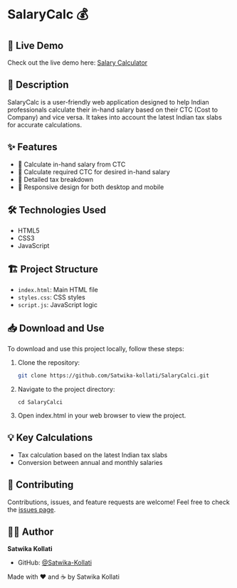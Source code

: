 #  SalaryCalc 💰

## 🚀 Live Demo
Check out the live demo here: [Salary Calculator](https://satwika-kollati.github.io/SalaryCalci/)

## 📝 Description
SalaryCalc is a user-friendly web application designed to help Indian professionals calculate their in-hand salary based on their CTC (Cost to Company) and vice versa. It takes into account the latest Indian tax slabs for accurate calculations.

## ✨ Features
- 💼 Calculate in-hand salary from CTC
- 🔄 Calculate required CTC for desired in-hand salary
- 💸 Detailed tax breakdown
- 📱 Responsive design for both desktop and mobile

## 🛠️ Technologies Used
- HTML5
- CSS3
- JavaScript

## 🏗️ Project Structure
- `index.html`: Main HTML file
- `styles.css`: CSS styles
- `script.js`: JavaScript logic

## 📥 Download and Use
To download and use this project locally, follow these steps:
1. Clone the repository:
   ```bash
   git clone https://github.com/Satwika-kollati/SalaryCalci.git
   ```

2. Navigate to the project directory:
   ```
   cd SalaryCalci
   ```

3. Open index.html in your web browser to view the project.

## 💡 Key Calculations
- Tax calculation based on the latest Indian tax slabs
- Conversion between annual and monthly salaries

## 🤝 Contributing
Contributions, issues, and feature requests are welcome! Feel free to check the [issues page](https://github.com/Satwika-kollati/SalaryCalci/issues).

## 👨‍💻 Author
**Satwika Kollati**

- GitHub: [@Satwika-Kollati](https://github.com/Satwika-kollati)


Made with ❤️ and ☕ by Satwika Kollati
